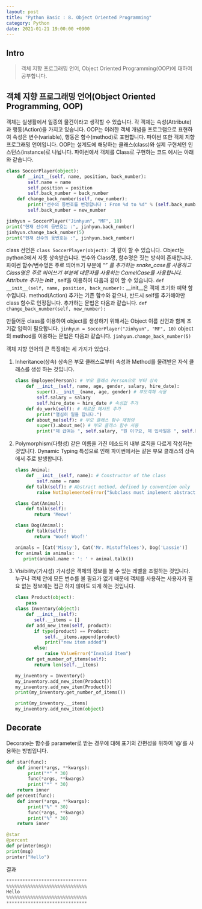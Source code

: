 ```yaml
---
layout: post
title: "Python Basic : 8. Object Oriented Programming"
category: Python
date: 2021-01-21 19:00:00 +0900
---
```

## Intro
>객체 지향 프로그래밍 언어, Object Oriented Programming(OOP)에 대하여 공부합니다.

## 객체 지향 프로그래밍 언어(Object Oriented Programming, OOP)
객체는 실생활에서 일종의 물건이라고 생각할 수 있습니다. 각 객체는 속성(Attribute)과 행동(Action)을 가지고 있습니다. OOP는 이러한 객체 개념을 프로그램으로 표현하여 속성은 변수(variable), 행동은 함수(method)로 표현합니다. 파이썬 또한 객체 지향 프로그래밍 언어입니다. OOP는 설계도에 해당하는 클래스(class)와 실제 구현체인 인스턴스(instance)로 나뉩니다. 파이썬에서 객체를 Class로 구현하는 코드 예시는 아래와 같습니다.

```python
class SoccerPlayer(object):
    def __init__(self, name, position, back_number):
        self.name = name
        self.position = position
        self.back_number = back_number
    def change_back_number(self, new_number):
        print("선수의 등번호를 변경합니다 : From %d to %d" % (self.back_number, new_number))
        self.back_number = new_number

jinhyun = SoccerPlayer("Jinhyun", "MF", 10)
print("현재 선수의 등번호는 :", jinhyun.back_number)
jinhyun.change_back_number(5)
print("현재 선수의 등번호는 :", jinhyun.back_number)
```

class 선언은 ```class SoccerPlayer(object):``` 과 같이 할 수 있습니다. Object는 python3에서 자동 상속받습니다. 변수와 Class명, 함수명은 짓는 방식이 존재합니다. 파이썬 함수/변수명은 주로 띄어쓰기 부분에 “_” 를 추가하는 snake_case를 사용하고 Class명은 주로 띄어쓰기 부분에 대문자를 사용하는 CamelCase를 사용합니다. Attribute 추가는 __init___ , self을 이용하여 다음과 같이 할 수 있습니다. ```def __init__(self, name, position, back_number):``` __init__은 객체 초기화 예약 함수입니다. method(Action) 추가는 기존 함수와 같으나, 반드시 self를 추가해야만 class 함수로 인정됩니다. 추가하는 문법은 다음과 같습니다. ```def change_back_number(self, new_number):```

만들어둔 class를 이용하여 object를 생성하기 위해서는 Object 이름 선언과 함께 초기값 입력이 필요합니다. ```jinhyun = SoccerPlayer("Jinhyun", "MF", 10)``` object의 method를 이용하는 문법은 다음과 같습니다. ```jinhyun.change_back_number(5)```

객체 지향 언어의 큰 특징에는 세 가지가 있습다.

1. Inheritance(상속)
    상속은 부모 클래스로부터 속성과 Method를 물려받은 자식 클래스를 생성 하는 것입니다.
    ```python
    class Employee(Person): # 부모 클래스 Person으로 부터 상속
        def __init__(self, name, age, gender, salary, hire_date):
            super().__init__(name, age, gender) # 부모객체 사용
            self.salary = salary
            self.hire_date = hire_date # 속성값 추가
        def do_work(self): # 새로운 메서드 추가
            print("열심히 일을 합니다.")
        def about_me(self): # 부모 클래스 함수 재정의
            super().about_me() # 부모 클래스 함수 사용
            print("제 급여는 ", self.salary, "원 이구요, 제 입사일은 ", self.hire_date, " 입니다.")
    ```

2. Polymorphism(다형성)
    같은 이름을 가진 메소드의 내부 로직을 다르게 작성하는 것입니다. Dynamic Typing 특성으로 인해 파이썬에서는 같은 부모 클래스의 상속에서 주로 발생합니다.
    ```python
    class Animal:
        def __init__(self, name): # Constructor of the class
            self.name = name
        def talk(self): # Abstract method, defined by convention only
            raise NotImplementedError("Subclass must implement abstract method")

    class Cat(Animal):
        def talk(self):
           return 'Meow!'

    class Dog(Animal):
        def talk(self):
           return 'Woof! Woof!'

    animals = [Cat('Missy'), Cat('Mr. Mistoffelees'), Dog('Lassie')]
    for animal in animals:
       print(animal.name + ': ' + animal.talk())
    ```

3. Visibility(가시성)
    가시성은 객체의 정보를 볼 수 있는 레벨을 조절하는 것입니다. 누구나 객체 안에 모든 변수를 볼 필요가 없기 때문에 객체를 사용하는 사용자가 필요 없는 정보에는 접근 하지 않아도 되게 하는 것입니다.
    ```python
    class Product(object):
        pass
    class Inventory(object):
        def __init__(self):
           self.__items = []
        def add_new_item(self, product):
           if type(product) == Product:
               self.__items.append(product)
               print("new item added")
           else:
               raise ValueError("Invalid Item")
        def get_number_of_items(self):
           return len(self.__items)

    my_inventory = Inventory()
    my_inventory.add_new_item(Product())
    my_inventory.add_new_item(Product())
    print(my_inventory.get_number_of_items())

    print(my_inventory.__items)
    my_inventory.add_new_item(object)
    ```

## Decorate
Decorate는 함수를 parameter로 받는 경우에 대해 표기의 간편성을 위하여 '@'를 사용하는 방법입니다.
```python
def star(func):
    def inner(*args, **kwargs):
        print("*" * 30)
        func(*args, **kwargs)
        print("*" * 30)
    return inner
def percent(func):
    def inner(*args, **kwargs):
        print("%" * 30)
        func(*args, **kwargs)
        print("%" * 30)
    return inner

@star
@percent
def printer(msg):
print(msg)
printer("Hello")
```

결과
```python
******************************
%%%%%%%%%%%%%%%%%%%%%%%%%%%%%%
Hello
%%%%%%%%%%%%%%%%%%%%%%%%%%%%%%
******************************
```
